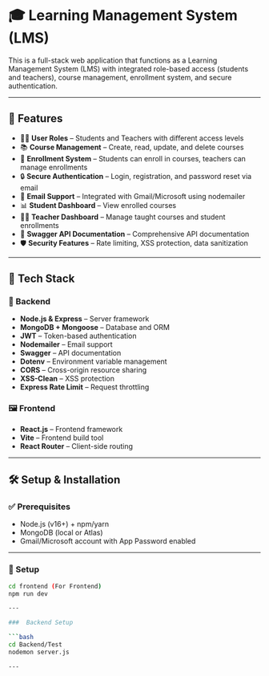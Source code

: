 # 🎓 Learning Management System (LMS)

This is a full-stack web application that functions as a Learning Management System (LMS) with integrated role-based access (students and teachers), course management, enrollment system, and secure authentication.

---

## 🚀 Features

- 🧑‍🏫 **User Roles** – Students and Teachers with different access levels
- 📚 **Course Management** – Create, read, update, and delete courses
- 🎯 **Enrollment System** – Students can enroll in courses, teachers can manage enrollments
- 🔒 **Secure Authentication** – Login, registration, and password reset via email
- 📧 **Email Support** – Integrated with Gmail/Microsoft using nodemailer
- 📊 **Student Dashboard** – View enrolled courses
- 👩‍🏫 **Teacher Dashboard** – Manage taught courses and student enrollments
- 📝 **Swagger API Documentation** – Comprehensive API documentation
- 🛡️ **Security Features** – Rate limiting, XSS protection, data sanitization

---

## 🧠 Tech Stack

### 🔗 Backend
- **Node.js & Express** – Server framework
- **MongoDB + Mongoose** – Database and ORM
- **JWT** – Token-based authentication
- **Nodemailer** – Email support
- **Swagger** – API documentation
- **Dotenv** – Environment variable management
- **CORS** – Cross-origin resource sharing
- **XSS-Clean** – XSS protection
- **Express Rate Limit** – Request throttling

### 🖼️ Frontend
- **React.js** – Frontend framework
- **Vite** – Frontend build tool
- **React Router** – Client-side routing

---

## 🛠️ Setup & Installation

### ✅ Prerequisites
- Node.js (v16+) + npm/yarn
- MongoDB (local or Atlas)
- Gmail/Microsoft account with App Password enabled

---

### 🔧 Setup


```bash
cd frontend (For Frontend)
npm run dev

---

###  Backend Setup

```bash
cd Backend/Test
nodemon server.js

---


